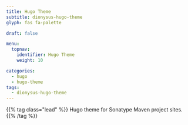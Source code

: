 ```yaml
---
title: Hugo Theme
subtitle: dionysus-hugo-theme 
glyph: fas fa-palette

draft: false

menu:
  topnav:
    identifier: Hugo Theme
    weight: 10

categories:
  - hugo
  - hugo-theme
tags:
  - dionysus-hugo-theme
---
```


{{% tag class="lead" %}}
Hugo theme for Sonatype Maven project sites.
{{% /tag %}}
